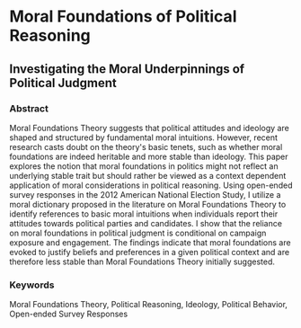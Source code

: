 # Moral Foundations of Political Reasoning
## Investigating the Moral Underpinnings of Political Judgment

### Abstract
Moral Foundations Theory suggests that political attitudes and ideology are shaped and structured by fundamental moral intuitions. However, recent research casts doubt on the theory's basic tenets, such as whether moral foundations are indeed heritable and more stable than ideology. This paper explores the notion that moral foundations in politics might not reflect an underlying stable trait but should rather be viewed as a context dependent application of moral considerations in political reasoning. Using open-ended survey responses in the 2012 American National Election Study, I utilize a moral dictionary proposed in the literature on Moral Foundations Theory to identify references to basic moral intuitions when individuals report their attitudes towards political parties and candidates. I show that the reliance on moral foundations in political judgment is conditional on campaign exposure and engagement. The findings indicate that moral foundations are evoked to justify beliefs and preferences in a given political context and are therefore less stable than Moral Foundations Theory initially suggested.

### Keywords
Moral Foundations Theory, Political Reasoning, Ideology, Political Behavior, Open-ended Survey Responses
